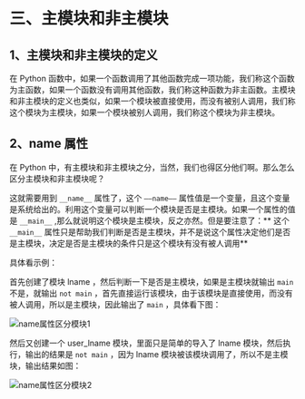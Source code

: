 # 三、主模块和非主模块 #

## 1、主模块和非主模块的定义 ##

在 Python 函数中，如果一个函数调用了其他函数完成一项功能，我们称这个函数为主函数，如果一个函数没有调用其他函数，我们称这种函数为非主函数。主模块和非主模块的定义也类似，如果一个模块被直接使用，而没有被别人调用，我们称这个模块为主模块，如果一个模块被别人调用，我们称这个模块为非主模块。

## 2、__name__ 属性 ##

在 Python  中，有主模块和非主模块之分，当然，我们也得区分他们啊。那么怎么区分主模块和非主模块呢？

这就需要用到 `__name__`  属性了，这个 `——name——` 属性值是一个变量，且这个变量是系统给出的。利用这个变量可以判断一个模块是否是主模块。如果一个属性的值是 `__main__` ,那么就说明这个模块是主模块，反之亦然。但是要注意了：** 这个 `__main__` 属性只是帮助我们判断是否是主模块，并不是说这个属性决定他们是否是主模块，决定是否是主模块的条件只是这个模块有没有被人调用**

具体看示例：

首先创建了模块 lname ，然后判断一下是否是主模块，如果是主模块就输出 `main` 不是，就输出 `not main` ，首先直接运行该模块，由于该模块是直接使用，而没有被人调用，所以是主模块，因此输出了 `main` ，具体看下图：

![name属性区分模块1](https://user-gold-cdn.xitu.io/2017/7/10/fa532dbb04f61dcf755f820e2f81dbed)


然后又创建一个 user_lname 模块，里面只是简单的导入了 lname 模块，然后执行，输出的结果是 `not main` ，因为 lname 模块被该模块调用了，所以不是主模块，输出结果如图：

![name属性区分模块2](https://user-gold-cdn.xitu.io/2017/7/10/8fc6e084c1962ebc3c9dee47a7656b4f)